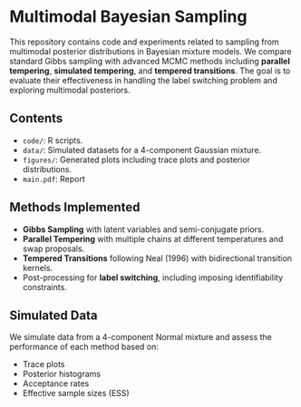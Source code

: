 # Multimodal Bayesian Sampling

This repository contains code and experiments related to sampling from multimodal posterior distributions in Bayesian mixture models. We compare standard Gibbs sampling with advanced MCMC methods including **parallel tempering**, **simulated tempering**, and **tempered transitions**. The goal is to evaluate their effectiveness in handling the label switching problem and exploring multimodal posteriors.

## Contents

- `code/`: R scripts.
- `data/`: Simulated datasets for a 4-component Gaussian mixture.
- `figures/`: Generated plots including trace plots and posterior distributions.
- `main.pdf`: Report

## Methods Implemented

- **Gibbs Sampling** with latent variables and semi-conjugate priors.
- **Parallel Tempering** with multiple chains at different temperatures and swap proposals.
- **Tempered Transitions** following Neal (1996) with bidirectional transition kernels.
- Post-processing for **label switching**, including imposing identifiability constraints.

## Simulated Data

We simulate data from a 4-component Normal mixture and assess the performance of each method based on:
- Trace plots
- Posterior histograms
- Acceptance rates
- Effective sample sizes (ESS)

